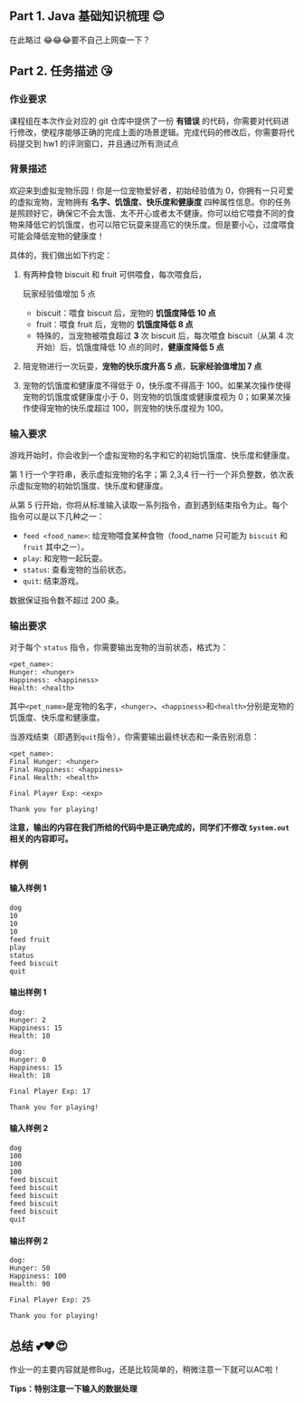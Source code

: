 ## Part 1. Java 基础知识梳理 😊

在此略过 😂😂😂要不自己上网查一下？

## Part 2. 任务描述 😘

### 作业要求

课程组在本次作业对应的 git 仓库中提供了一份 **有错误** 的代码，你需要对代码进行修改，使程序能够正确的完成上面的场景逻辑。完成代码的修改后，你需要将代码提交到 hw1 的评测窗口，并且通过所有测试点

### 背景描述

欢迎来到虚拟宠物乐园！你是一位宠物爱好者，初始经验值为 0，你拥有一只可爱的虚拟宠物，宠物拥有 **名字、饥饿度、快乐度和健康度** 四种属性信息。你的任务是照顾好它，确保它不会太饿、太不开心或者太不健康。你可以给它喂食不同的食物来降低它的饥饿度，也可以陪它玩耍来提高它的快乐度。但是要小心，过度喂食可能会降低宠物的健康度！

具体的，我们做出如下约定：

1. 有两种食物 biscuit 和 fruit 可供喂食，每次喂食后，

   玩家经验值增加 5 点

   - biscuit：喂食 biscuit 后，宠物的 **饥饿度降低 10 点**
   - fruit：喂食 fruit 后，宠物的 **饥饿度降低 8 点**
   - 特殊的，当宠物被喂食超过 **3** 次 biscuit 后，每次喂食 biscuit（从第 4 次开始）后，饥饿度降低 10 点的同时，**健康度降低 5 点**

2. 陪宠物进行一次玩耍，**宠物的快乐度升高 5 点**，**玩家经验值增加 7 点**

3. 宠物的饥饿度和健康度不得低于 0，快乐度不得高于 100。如果某次操作使得宠物的饥饿度或健康度小于 0，则宠物的饥饿度或健康度视为 0；如果某次操作使得宠物的快乐度超过 100，则宠物的快乐度视为 100。

### 输入要求

游戏开始时，你会收到一个虚拟宠物的名字和它的初始饥饿度、快乐度和健康度。

第 1 行一个字符串，表示虚拟宠物的名字；第 2,3,4 行一行一个非负整数，依次表示虚拟宠物的初始饥饿度、快乐度和健康度。

从第 5 行开始，你将从标准输入读取一系列指令，直到遇到结束指令为止。每个指令可以是以下几种之一：

- `feed <food_name>`: 给宠物喂食某种食物（food_name 只可能为 `biscuit` 和 `fruit` 其中之一）。
- `play`: 和宠物一起玩耍。
- `status`: 查看宠物的当前状态。
- `quit`: 结束游戏。

数据保证指令数不超过 200 条。

### 输出要求

对于每个 `status` 指令，你需要输出宠物的当前状态，格式为：

```
<pet_name>:
Hunger: <hunger>
Happiness: <happiness>
Health: <health>
```

其中`<pet_name>`是宠物的名字，`<hunger>`、`<happiness>`和`<health>`分别是宠物的饥饿度、快乐度和健康度。

当游戏结束（即遇到`quit`指令），你需要输出最终状态和一条告别消息：

```
<pet_name>:
Final Hunger: <hunger>
Final Happiness: <happiness>
Final Health: <health>

Final Player Exp: <exp>

Thank you for playing!
```

**注意，输出的内容在我们所给的代码中是正确完成的，同学们不修改 `System.out` 相关的内容即可。**

### 样例

#### 输入样例 1

```text
dog
10
10
10
feed fruit
play
status
feed biscuit
quit
```

#### 输出样例 1

```text
dog:
Hunger: 2
Happiness: 15
Health: 10

dog:
Hunger: 0
Happiness: 15
Health: 10

Final Player Exp: 17

Thank you for playing!
```

#### 输入样例 2

```text
dog
100
100
100
feed biscuit
feed biscuit
feed biscuit
feed biscuit
feed biscuit
quit
```

#### 输出样例 2

```text
dog:
Hunger: 50
Happiness: 100
Health: 90

Final Player Exp: 25

Thank you for playing!
```

## 总结 💕❤️😍

作业一的主要内容就是修Bug，还是比较简单的，稍微注意一下就可以AC啦！

**Tips：特别注意一下输入的数据处理**